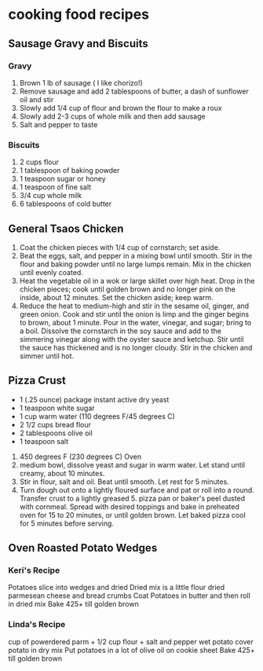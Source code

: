 # cooking food recipes

## Sausage Gravy and Biscuits
### Gravy
1. Brown 1 lb of sausage ( I like chorizo!)
2. Remove sausage and add 2 tablespoons of butter, a dash of sunflower oil and stir
4. Slowly add 1/4 cup of flour and brown the flour to make a roux
5. Slowly add 2-3 cups of whole milk and then add sausage
7. Salt and pepper to taste

### Biscuits
1. 2 cups flour
2. 1 tablespoon of baking powder
3. 1 teaspoon sugar or honey
4. 1 teaspoon of fine salt
5. 3/4 cup whole milk
6. 6 tablespoons of cold butter

## General Tsaos Chicken ##
1. Coat the chicken pieces with 1/4 cup of cornstarch; set aside.
2. Beat the eggs, salt, and pepper in a mixing bowl until smooth. Stir in the flour and baking powder until no large lumps remain. Mix in the chicken until evenly coated.
3. Heat the vegetable oil in a wok or large skillet over high heat. Drop in the chicken pieces; cook until golden brown and no longer pink on the inside, about 12 minutes. Set the chicken aside; keep warm.
4. Reduce the heat to medium-high and stir in the sesame oil, ginger, and green onion. Cook and stir until the onion is limp and the ginger begins to brown, about 1 minute. Pour in the water, vinegar, and sugar; bring to a boil. Dissolve the cornstarch in the soy sauce and add to the simmering vinegar along with the oyster sauce and ketchup. Stir until the sauce has thickened and is no longer cloudy. Stir in the chicken and simmer until hot.

## Pizza Crust ##
* 1 (.25 ounce) package instant active dry yeast
* 1 teaspoon white sugar
* 1 cup warm water (110 degrees F/45 degrees C)
* 2 1/2 cups bread flour
* 2 tablespoons olive oil
* 1 teaspoon salt

1. 450 degrees F (230 degrees C) Oven
2. medium bowl, dissolve yeast and sugar in warm water. Let stand until creamy, about 10 minutes.
3. Stir in flour, salt and oil. Beat until smooth. Let rest for 5 minutes.
4. Turn dough out onto a lightly floured surface and pat or roll into a round. Transfer crust to a lightly greased 5. pizza pan or baker's peel dusted with cornmeal. Spread with desired toppings and bake in preheated oven for 15 to 20 minutes, or until golden brown. Let baked pizza cool for 5 minutes before serving.


## Oven Roasted Potato Wedges
### Keri's Recipe
Potatoes slice into wedges and dried
Dried mix is a little flour dried parmesean cheese and bread crumbs
Coat Potatoes in butter and then roll in dried mix
Bake 425+ till golden brown

### Linda's Recipe
cup of powerdered parm + 1/2 cup flour + salt and pepper
wet potato
cover potato in dry mix
Put potatoes in a lot of olive oil on cookie sheet
Bake 425+ till golden brown
